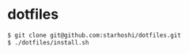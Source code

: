 dotfiles
========

```sh
$ git clone git@github.com:starhoshi/dotfiles.git
$ ./dotfiles/install.sh
```

